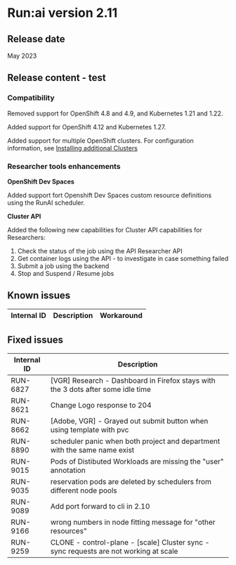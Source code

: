# Run:ai version 2.11
## Release date

May 2023

## Release content - test

### Compatibility

Removed support for OpenShift 4.8 and 4.9, and Kubernetes 1.21 and 1.22.

Added support for OpenShift 4.12 and Kubernetes 1.27.

Added support for multiple OpenShift clusters. For configuration information, see [Installing additional Clusters](../admin/runai-setup/self-hosted/ocp/additional-clusters.md)

### Researcher tools enhancements

**OpenShift Dev Spaces**

Added support fort Openshift Dev Spaces custom resource definitions using the RunAI scheduler.

**Cluster API**

Added the following new capabilities for Cluster API capabilities for Researchers:

1. Check the status of the job using the API Researcher API
2. Get container logs using the API - to investigate in case something failed
3. Submit a job using the backend
4. Stop and Suspend / Resume jobs

## Known issues

|Internal ID|Description|Workaround|
|-----------|--------------|--------------|

## Fixed issues

|Internal ID|Description|
|-----------|--------------|
| RUN-6827 | [VGR] Research - Dashboard in Firefox stays with the 3 dots after some idle time      |
| RUN-8621 | Change Logo response to 204                                                           |
| RUN-8662  | [Adobe, VGR] - Grayed out submit button when using template with pvc                 |
| RUN-8890 | scheduler panic when both project and department with the same name exist             |
| RUN-9015 | Pods of Distibuted Workloads are missing the "user" annotation                        |
| RUN-9035 | reservation pods are deleted by schedulers from different node pools                  |
| RUN-9089 | Add port forward to cli in 2.10                                                       |
| RUN-9166 | wrong numbers in node fitting message for "other resources"                           |
| RUN-9259 | CLONE - control-plane - [scale] Cluster sync - sync requests are not working at scale |
